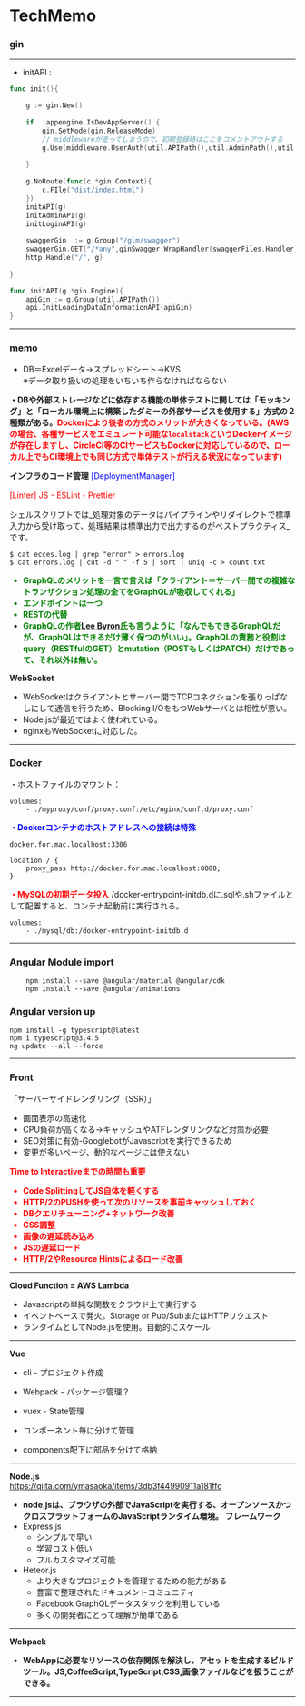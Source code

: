 # TechMemo

### gin

----

- initAPI : 
```go:main.go
func init(){

	g := gin.New()
	
	if  !appengine.IsDevAppServer() {
		gin.SetMode(gin.ReleaseMode)
		// middlewareが走ってしまうので、初期登録時はここをコメントアウトする
		g.Use(middleware.UserAuth(util.APIPath(),util.AdminPath(),util.LoginPath(), util.TaskPath()))
	
	}
	
	g.NoRoute(func(c *gin.Context){
		c.FIle("dist/index.html")
	})
	initAPI(g)
	initAdminAPI(g)
	initLoginAPI(g)
	
	swaggerGin  := g.Group("/glm/swagger")
	swaggerGin.GET("/*any",ginSwagger.WrapHandler(swaggerFiles.Handler)	)
	http.Handle("/", g)
	
}

func initAPI(g *gin.Engine){
	apiGin := g.Group(util.APIPath())
	api.InitLoadingDataInformationAPI(apiGin)
}

```

----
### memo

- DB＝Excelデータ→スプレッドシート→KVS<br>
※データ取り扱いの処理をいちいち作らなければならない

<strong>・DBや外部ストレージなどに依存する機能の単体テストに関しては「モッキング」と「ローカル環境上に構築したダミーの外部サービスを使用する」方式の２種類がある。<font color=red>Dockerにより後者の方式のメリットが大きくなっている。(AWSの場合、各種サービスをエミュレート可能な`localstack`というDockerイメージが存在しますし、CircleCI等のCIサービスもDockerに対応しているので、ローカル上でもCI環境上でも同じ方式で単体テストが行える状況になっています)</font></strong>

<strong>インフラのコード管理</strong>
<font color=blue>[DeploymentManager]</font>

<font color=red>[Linter] JS - ESLint・Prettier</font>

シェルスクリプトでは_処理対象のデータはパイプラインやリダイレクトで標準入力から受け取って、処理結果は標準出力で出力するのがベストプラクティス_です。

	$ cat ecces.log | grep "error" > errors.log
	$ cat errors.log | cut -d " " -f 5 | sort | uniq -c > count.txt


<strong><font color=green>
- GraphQLのメリットを一言で言えば「クライアント＝サーバー間での複雑なトランザクション処理の全てをGraphQLが吸収してくれる」
- エンドポイントは一つ
- RESTの代替
- GraphQLの作者[Lee Byron](https://twitter.com/leeb)氏も言うように「なんでもできるGraphQLだが、GraphQLはできるだけ薄く保つのがいい」。GraphQLの責務と役割はquery（RESTfulのGET）とmutation（POSTもしくはPATCH）だけであって、それ以外は無い。</font></strong>

<strong>WebSocket</strong>
- WebSocketはクライアントとサーバー間でTCPコネクションを張りっぱなしにして通信を行うため、Blocking I/OをもつWebサーバとは相性が悪い。
- Node.jsが最近ではよく使われている。
- nginxもWebSocketに対応した。


----
### Docker

・ホストファイルのマウント：

	volumes:
		- ./myproxy/conf/proxy.conf:/etc/nginx/conf.d/proxy.conf

<strong><font color=blue>・Dockerコンテナのホストアドレスへの接続は特殊</font></strong>

	docker.for.mac.localhost:3306
	
	location / {
		proxy_pass http://docker.for.mac.localhost:8080;
	}

<strong><font color=red>・MySQLの初期データ投入</font></strong>
/docker-entrypoint-initdb.dに.sqlや.shファイルとして配置すると、コンテナ起動前に実行される。

	volumes: 
		- ./mysql/db:/docker-entrypoint-initdb.d




-----
### Angular Module import

```
	npm install --save @angular/material @angular/cdk
	npm install --save @angular/animations
```


### Angular version up

	npm install -g typescript@latest
	npm i typescript@3.4.5
	ng update --all --force
	


----- 

### Front

「サーバーサイドレンダリング（SSR）」
- 画面表示の高速化
- CPU負荷が高くなる→キャッシュやATFレンダリングなど対策が必要
- SEO対策に有効-GooglebotがJavascriptを実行できるため
- 変更が多いページ、動的なページには使えない
	
<strong><font color=red>
Time to Interactiveまでの時間も重要
- Code SplittingしてJS自体を軽くする
- HTTP/2のPUSHを使って次のリソースを事前キャッシュしておく
- DBクエリチューニング+ネットワーク改善
- CSS調整
- 画像の遅延読み込み
- JSの遅延ロード
- HTTP/2やResource Hintsによるロード改善

</font></strong>

----- 
<strong>Cloud Function = AWS Lambda</strong>
- Javascriptの単純な関数をクラウド上で実行する
- イベントベースで発火。Storage or Pub/SubまたはHTTPリクエスト
- ランタイムとしてNode.jsを使用。自動的にスケール

-----
<strong>Vue</strong><br>
- cli - プロジェクト作成
- Webpack - パッケージ管理？
- vuex - State管理

- コンポーネント毎に分けて管理
- components配下に部品を分けて格納

-----
<strong>Node.js</strong><br>
https://qiita.com/ymasaoka/items/3db3f44990911a181ffc<br>
- <strong>node.jsは、ブラウザの外部でJavaScriptを実行する、オープンソースかつクロスプラットフォームのJavaScriptランタイム環境。</strong>
<strong>フレームワーク</strong>
- Express.js
	- シンプルで早い
	- 学習コスト低い
	- フルカスタマイズ可能
- Heteor.js
	- より大きなプロジェクトを管理するための能力がある
	- 豊富で整理されたドキュメントコミュニティ
	- Facebook GraphQLデータスタックを利用している
	- 多くの開発者にとって理解が簡単である

-----
<strong>Webpack</strong><br>
- <strong>WebAppに必要なリソースの依存関係を解決し、アセットを生成するビルドツール。JS,CoffeeScript,TypeScript,CSS,画像ファイルなどを扱うことができる。</strong>

----
